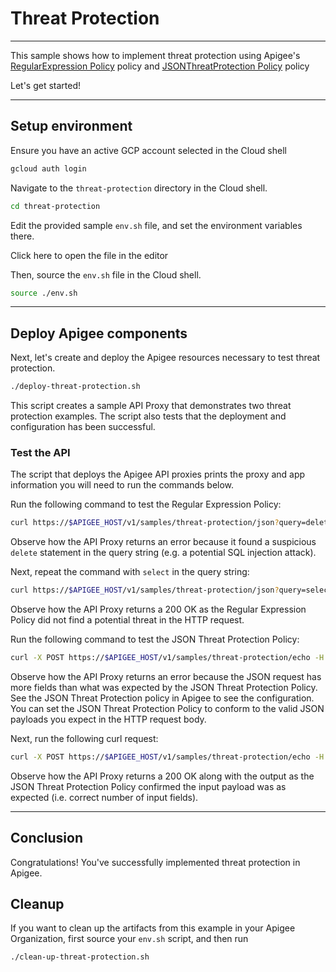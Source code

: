 # Threat Protection

---
This sample shows how to implement threat protection using Apigee's [RegularExpression Policy](https://cloud.google.com/apigee/docs/api-platform/reference/policies/regular-expression-protection) policy and [JSONThreatProtection Policy](https://cloud.google.com/apigee/docs/api-platform/reference/policies/json-threat-protection-policy) policy

Let's get started!

---

## Setup environment

Ensure you have an active GCP account selected in the Cloud shell

```sh
gcloud auth login
```

Navigate to the `threat-protection` directory in the Cloud shell.

```sh
cd threat-protection
```

Edit the provided sample `env.sh` file, and set the environment variables there.

Click <walkthrough-editor-open-file filePath="threat-protection/env.sh">here</walkthrough-editor-open-file> to open the file in the editor

Then, source the `env.sh` file in the Cloud shell.

```sh
source ./env.sh
```

---

## Deploy Apigee components

Next, let's create and deploy the Apigee resources necessary to test threat protection.

```sh
./deploy-threat-protection.sh
```

This script creates a sample API Proxy that demonstrates two threat protection examples. The script also tests that the deployment and configuration has been successful.

### Test the API

The script that deploys the Apigee API proxies prints the proxy and app information you will need to run the commands below.

Run the following command to test the Regular Expression Policy:

```sh
curl https://$APIGEE_HOST/v1/samples/threat-protection/json?query=delete
```

Observe how the API Proxy returns an error because it found a suspicious `delete` statement in the query string (e.g. a potential SQL injection attack).

Next, repeat the command with `select` in the query string:

```sh
curl https://$APIGEE_HOST/v1/samples/threat-protection/json?query=select
```

Observe how the API Proxy returns a 200 OK as the Regular Expression Policy did not find a potential threat in the HTTP request.

Run the following command to test the JSON Threat Protection Policy:

```sh
curl -X POST https://$APIGEE_HOST/v1/samples/threat-protection/echo -H 'Content-Type: application/json' -d '{"field1": "test_value1", "field2": "test_value2", "field3]": "test_value3", "field4": "test_value4", "field5": "test_value5", "field6": "test_value6"}'
```

Observe how the API Proxy returns an error because the JSON request has more fields than what was expected by the JSON Threat Protection Policy.  See the JSON Threat Protection policy in Apigee to see the configuration.  You can set the JSON Threat Protection Policy to conform to the valid JSON payloads you expect in the HTTP request body.

Next, run the following curl request:

```sh
curl -X POST https://$APIGEE_HOST/v1/samples/threat-protection/echo -H 'Content-Type: application/json' -d '{"field1": "test_value1", "field2": "test_value2", "field3]": "test_value3", "field4": "test_value4", "field5": "test_value5"}'
```

Observe how the API Proxy returns a 200 OK along with the output as the JSON Threat Protection Policy confirmed the input payload was as expected (i.e. correct number of input fields).

---

## Conclusion

<walkthrough-conclusion-trophy></walkthrough-conclusion-trophy>

Congratulations! You've successfully implemented threat protection in Apigee.

<walkthrough-inline-feedback></walkthrough-inline-feedback>

## Cleanup

If you want to clean up the artifacts from this example in your Apigee Organization, first source your `env.sh` script, and then run

```bash
./clean-up-threat-protection.sh
```
